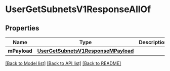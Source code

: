 # UserGetSubnetsV1ResponseAllOf

## Properties
Name | Type | Description | Notes
------------ | ------------- | ------------- | -------------
**mPayload** | [**UserGetSubnetsV1ResponseMPayload**](UserGetSubnetsV1ResponseMPayload.md) |  | 

[[Back to Model list]](../README.md#documentation-for-models) [[Back to API list]](../README.md#documentation-for-api-endpoints) [[Back to README]](../README.md)


